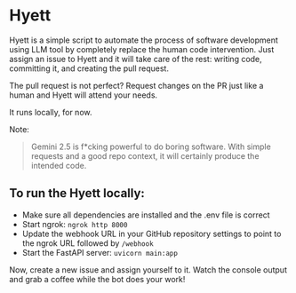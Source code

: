 # Hyett

Hyett is a simple script to automate the process of software development using LLM tool by completely replace the human code intervention. Just assign an issue to Hyett and it will take care of the rest: writing code, committing it, and creating the pull request. 

The pull request is not perfect? Request changes on the PR just like a human and Hyett will attend your needs.

It runs locally, for now.

Note:
> Gemini 2.5 is f*cking powerful to do boring software. With simple requests and a good repo context, it will certainly produce the intended code.

## To run the Hyett locally:

- Make sure all dependencies are installed and the .env file is correct
- Start ngrok: ```ngrok http 8000```
- Update the webhook URL in your GitHub repository settings to point to the ngrok URL followed by `/webhook`
- Start the FastAPI server: ```uvicorn main:app```

Now, create a new issue and assign yourself to it.
Watch the console output and grab a coffee while the bot does your work!